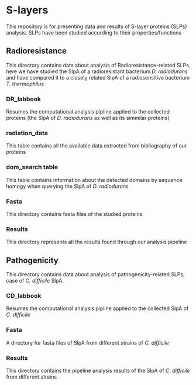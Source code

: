 # S-layers
This repository is for presenting data and results of S-layer proteins (SLPs) analysis. SLPs have been studied according to their properties/functions
## Radioresistance
This directory contains data about analysis of Radioresistance-related SLPs. 
here we have studied the SlpA of a radioresistant bacterium *D. radiodurans* and have compared it to a closely related SlpA of a radiosensitive bacterium *T. thermophilus*
### DR_labbook
Resumes the computational analysis pipline applied to the collected proteins (the SlpA of *D. radiodurans* as well as its simmilar proteins)
### radiation_data
This table contains all the available data extracted from bibliography of our proteins
### dom_search table
This table contains information about the detected domains by sequence homogy when querying the SlpA of *D. radiodurans*
### Fasta
This directory contains fasta files of the studied proteins
### Results
This directory represents all the results found through our analysis pipeline


## Pathogenicity
This directory contains data about analysis of pathogenicity-related SLPs, case of *C. difficile* SlpA. 
### CD_labbook
Resumes the computational analysis pipline applied to the collected SlpA of *C. difficile*
### Fasta
A directory for fasta files of SlpA from different strains of *C. difficile* 
### Results
This directory contains the pipeline analysis results of the SlpA of *C. difficile* from different strains
